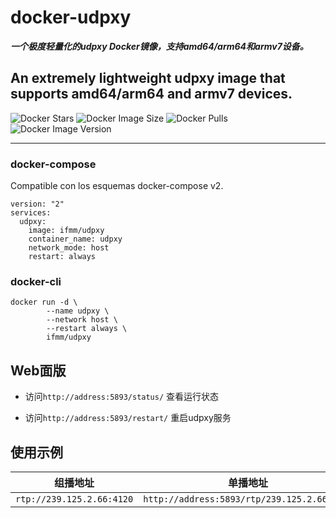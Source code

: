 # docker-udpxy

***一个极度轻量化的udpxy Docker镜像，支持amd64/arm64和armv7设备。***

## An extremely lightweight udpxy image that supports amd64/arm64 and armv7 devices.

![Docker Stars](https://img.shields.io/docker/stars/ifmm/udpxy)
 ![Docker Image Size](https://img.shields.io/docker/image-size/ifmm/udpxy) ![Docker Pulls](https://img.shields.io/docker/pulls/ifmm/udpxy) ![Docker Image Version](https://img.shields.io/docker/v/ifmm/udpxy)

---

### docker-compose

Compatible con los esquemas docker-compose v2.

```
version: "2"
services:
  udpxy:
    image: ifmm/udpxy
    container_name: udpxy
    network_mode: host
    restart: always
```

### docker-cli

```
docker run -d \
        --name udpxy \
        --network host \
        --restart always \
        ifmm/udpxy
```

## Web面版

- 访问``http://address:5893/status/`` 查看运行状态

- 访问``http://address:5893/restart/`` 重启udpxy服务

## 使用示例

| 组播地址 | 单播地址 |
| ------ | ------ |
| `rtp://239.125.2.66:4120` | `http://address:5893/rtp/239.125.2.66:4120` |
